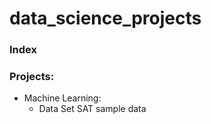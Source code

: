 # data_science_projects

### Index
### Projects:

* Machine Learning: 
  * Data Set SAT sample data
